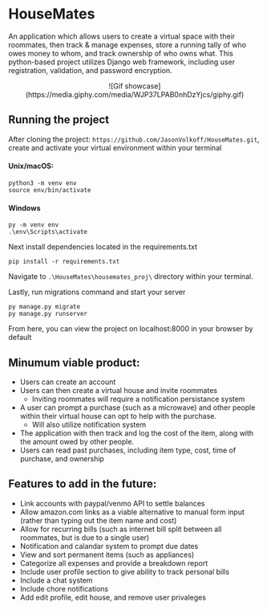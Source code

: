 # HouseMates
An application which allows users to create a virtual space with their roommates, then track &amp; manage expenses, store a running tally of who owes money to whom, and track ownership of who owns what. This python-based project utilizes Django web framework, including user registration, validation, and password encryption. 

<p align="center">
![Gif showcase](https://media.giphy.com/media/WJP37LPAB0nhDzYjcs/giphy.gif)
</p>

## Running the project

After cloning the project: `https://github.com/JasonVolkoff/HouseMates.git`, create and activate your virtual environment within your terminal
#### Unix/macOS:
```
python3 -m venv env
source env/bin/activate
```
#### Windows
```
py -m venv env
.\env\Scripts\activate
```
Next install dependencies located in the requirements.txt

`pip install -r requirements.txt`

Navigate to `.\HouseMates\housemates_proj\` directory within your terminal.

Lastly, run migrations command and start your server
```
py manage.py migrate
py manage.py runserver
```
From here, you can view the project on localhost:8000 in your browser by default

## **Minumum viable product:**
- Users can create an account
- Users can then create a virtual house and invite roommates
    - Inviting roommates will require a notification persistance system
- A user can prompt a purchase (such as a microwave) and other people within their virtual house can opt to help with the purchase.
    - Will also utilize notification system
- The application with then track and log the cost of the item, along with the amount owed by other people.
- Users can read past purchases, including item type, cost, time of purchase, and ownership


## **Features to add in the future:**
- Link accounts with paypal/venmo API to settle balances
- Allow amazon.com links as a viable alternative to manual form input (rather than typing out the item name and cost)
- Allow for recurring bills (such as internet bill split between all roommates, but is due to a single user)
- Notification and calandar system to prompt due dates
- View and sort permanent items (such as appliances)
- Categorize all expenses and provide a breakdown report
- Include user profile section to give ability to track personal bills
- Include a chat system
- Include chore notifications
- Add edit profile, edit house, and remove user privaleges 


